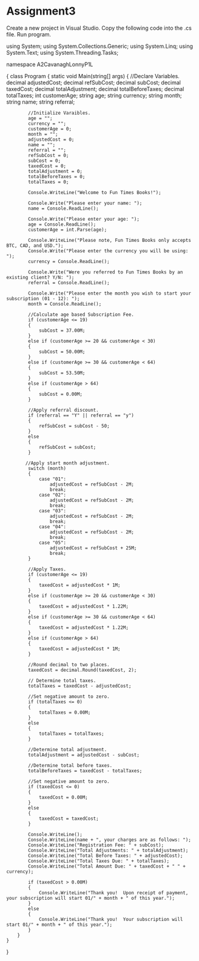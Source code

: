 # Assignment3

Create a new project in Visual Studio.
Copy the following code into the .cs file.
Run program.









using System;
using System.Collections.Generic;
using System.Linq;
using System.Text;
using System.Threading.Tasks;

namespace A2CavanaghLonnyP1L

{
    class Program
    {
        static void Main(string[] args)
        {
            //Declare Variables.
            decimal adjustedCost;
            decimal refSubCost;
            decimal subCost;
            decimal taxedCost;
            decimal totalAdjustment;
            decimal totalBeforeTaxes;
            decimal totalTaxes;
            int customerAge;
            string age;
            string currency;
            string month;
            string name;
            string referral;

            //Initialize Varaibles.
            age = "";
            currency = "";
            customerAge = 0;
            month = "";
            adjustedCost = 0;
            name = "";
            referral = "";
            refSubCost = 0;
            subCost = 0;
            taxedCost = 0;
            totalAdjustment = 0;
            totalBeforeTaxes = 0;
            totalTaxes = 0;

            Console.WriteLine("Welcome to Fun Times Books!");

            Console.Write("Please enter your name: ");
            name = Console.ReadLine();

            Console.Write("Please enter your age: ");
            age = Console.ReadLine();
            customerAge = int.Parse(age);

            Console.WriteLine("Please note, Fun Times Books only accepts BTC, CAD, and USD.");
            Console.Write("Please enter the currency you will be using: ");
            currency = Console.ReadLine();

            Console.Write("Were you referred to Fun Times Books by an existing client? Y/N: ");
            referral = Console.ReadLine();

            Console.Write("Please enter the month you wish to start your subscription (01 - 12): ");
            month = Console.ReadLine();

            //Calculate age based Subscription Fee.
            if (customerAge <= 19)
            {
                subCost = 37.00M;
            }
            else if (customerAge >= 20 && customerAge < 30)
            {
                subCost = 50.00M;
            }
            else if (customerAge >= 30 && customerAge < 64)
            {
                subCost = 53.50M;
            }
            else if (customerAge > 64)
            {
                subCost = 0.00M;
            }

            //Apply referral discount.
            if (referral == "Y" || referral == "y")
            {
                refSubCost = subCost - 50;
            }
            else
            {
                refSubCost = subCost;
            }

           //Apply start month adjustment.
            switch (month)
            {
                case "01":
                    adjustedCost = refSubCost - 2M;
                    break;
                case "02":
                    adjustedCost = refSubCost - 2M;
                    break;
                case "03":
                    adjustedCost = refSubCost - 2M;
                    break;
                case "04":
                    adjustedCost = refSubCost - 2M;
                    break;
                case "05":
                    adjustedCost = refSubCost + 25M;
                    break;
            }

            //Apply Taxes.
            if (customerAge <= 19)
            {
                taxedCost = adjustedCost * 1M;
            }
            else if (customerAge >= 20 && customerAge < 30)
            {
                taxedCost = adjustedCost * 1.22M;
            }
            else if (customerAge >= 30 && customerAge < 64)
            {
                taxedCost = adjustedCost * 1.22M;
            }
            else if (customerAge > 64)
            {
                taxedCost = adjustedCost * 1M;
            }

            //Round decimal to two places.
            taxedCost = decimal.Round(taxedCost, 2);
            
            // Determine total taxes.
            totalTaxes = taxedCost - adjustedCost;

            //Set negative amount to zero.
            if (totalTaxes <= 0)
            {
                totalTaxes = 0.00M;
            }
            else
            {
                totalTaxes = totalTaxes;
            }

            //Determine total adjustment.
            totalAdjustment = adjustedCost - subCost;
            
            //Determine total before taxes.
            totalBeforeTaxes = taxedCost - totalTaxes;

            //Set negative amount to zero.
            if (taxedCost <= 0)
            {
                taxedCost = 0.00M;
            }
            else
            {
                taxedCost = taxedCost;
            }

            Console.WriteLine();
            Console.WriteLine(name + ", your charges are as follows: ");
            Console.WriteLine("Registration Fee: " + subCost);
            Console.WriteLine("Total Adjustments: " + totalAdjustment);
            Console.WriteLine("Total Before Taxes: " + adjustedCost);
            Console.WriteLine("Total Taxes Due: " + totalTaxes);
            Console.WriteLine("Total Amount Due: " + taxedCost + " " + currency);

            if (taxedCost > 0.00M)
            {
                Console.WriteLine("Thank you!  Upon receipt of payment, your subscription will start 01/" + month + " of this year.");
            }
            else
            {
                Console.WriteLine("Thank you!  Your subscription will start 01/" + month + " of this year.");
            }
        }
    }
}
